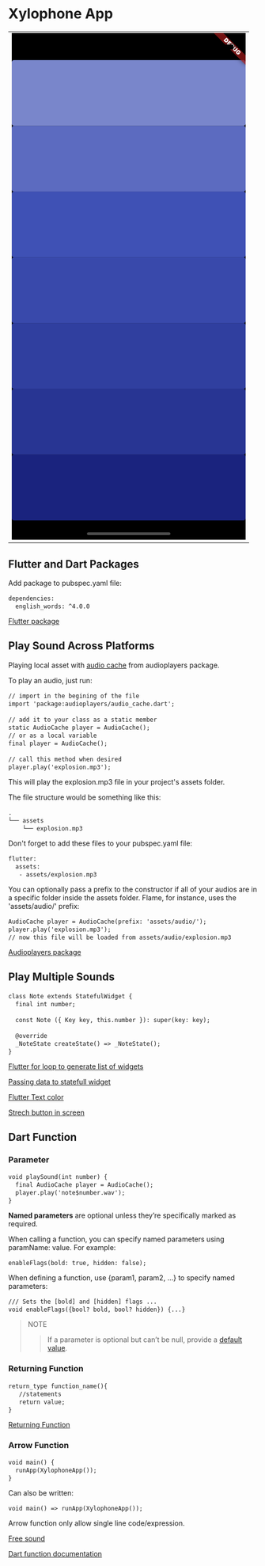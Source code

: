 # Xylophone App

|                        |
|:----------------------:|
| ![](images/img_1.png)  |

## Flutter and Dart Packages

Add package to pubspec.yaml file:

~~~
dependencies:
  english_words: ^4.0.0
~~~

[Flutter package](https://pub.dev/flutter/packages)

## Play Sound Across Platforms

Playing local asset with [audio cache](https://github.com/luanpotter/audioplayers/blob/master/doc/audio_cache.md) from audioplayers package.

To play an audio, just run:

~~~
// import in the begining of the file
import 'package:audioplayers/audio_cache.dart';

// add it to your class as a static member
static AudioCache player = AudioCache();
// or as a local variable
final player = AudioCache();

// call this method when desired
player.play('explosion.mp3');
~~~

This will play the explosion.mp3 file in your project's assets folder.

The file structure would be something like this:

~~~
.
└── assets
    └── explosion.mp3
~~~

Don't forget to add these files to your pubspec.yaml file:

~~~
flutter:
  assets:
   - assets/explosion.mp3
~~~

You can optionally pass a prefix to the constructor if all of your audios are in a specific folder inside the assets folder. Flame, for instance, uses the 'assets/audio/' prefix:

~~~
AudioCache player = AudioCache(prefix: 'assets/audio/');
player.play('explosion.mp3');
// now this file will be loaded from assets/audio/explosion.mp3
~~~

[Audioplayers package](https://pub.dev/packages/audioplayers)

## Play Multiple Sounds

~~~
class Note extends StatefulWidget {
  final int number;

  const Note ({ Key key, this.number }): super(key: key);

  @override
  _NoteState createState() => _NoteState();
}
~~~

[Flutter for loop to generate list of widgets](https://stackoverflow.com/questions/56947046/flutter-for-loop-to-generate-list-of-widgets)

[Passing data to statefull widget](https://stackoverflow.com/questions/50818770/passing-data-to-a-stateful-widget)

[Flutter Text color](https://stackoverflow.com/questions/50554036/flutter-text-and-text-color-not-updated-after-hot-reload)

[Strech button in screen](https://api.flutter.dev/flutter/rendering/CrossAxisAlignment-class.html)

## Dart Function

### Parameter

~~~
void playSound(int number) {
  final AudioCache player = AudioCache();
  player.play('note$number.wav');
}
~~~

**Named parameters** are optional unless they’re specifically marked as required.

When calling a function, you can specify named parameters using paramName: value. For example:

~~~
enableFlags(bold: true, hidden: false);
~~~

When defining a function, use {param1, param2, …} to specify named parameters:

~~~
/// Sets the [bold] and [hidden] flags ...
void enableFlags({bool? bold, bool? hidden}) {...}
~~~

>NOTE
>>If a parameter is optional but can’t be null, provide a [default value](https://dart.dev/guides/language/language-tour#default-parameter-values).

### Returning Function

~~~
return_type function_name(){  
   //statements  
   return value;  
}
~~~

[Returning Function](https://www.tutorialspoint.com/dart_programming/dart_programming_returning_function.htm)

### Arrow Function

~~~
void main() {
  runApp(XylophoneApp());
}
~~~

Can also be written:

~~~
void main() => runApp(XylophoneApp());
~~~

Arrow function only allow single line code/expression.

[Free sound](https://freesound.org)

[Dart function documentation](https://dart.dev/guides/language/language-tour#functions)